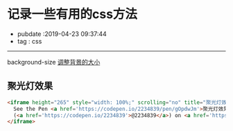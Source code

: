 # 记录一些有用的css方法

- pubdate :2019-04-23 09:37:44
- tag : css

-------------

background-size [调整背景的大小](https://developer.mozilla.org/zh-CN/docs/Web/CSS/background-size)

## 聚光灯效果

````html
<iframe height="265" style="width: 100%;" scrolling="no" title="聚光灯效果" src="https://codepen.io/2234839/embed/gOpdwJm?height=265&theme-id=light&default-tab=css,result" frameborder="no" allowtransparency="true" allowfullscreen="true">
  See the Pen <a href='https://codepen.io/2234839/pen/gOpdwJm'>聚光灯效果</a> by 崮生
  (<a href='https://codepen.io/2234839'>@2234839</a>) on <a href='https://codepen.io'>CodePen</a>.
</iframe>
````
